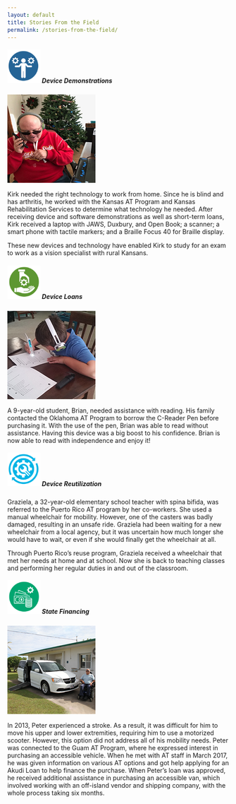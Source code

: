 ```yaml
---
layout: default
title: Stories From the Field
permalink: /stories-from-the-field/
---
```


<div class="container">
  <div class="row">

 <div class="col-md-12">

<div class="card">
<h5 class="card-header"><img  style="width:75px;" src="/assets/Device-Demo-icon.png" alt-text="Device Demo icon"/>
Device Demonstrations
</h5>
<div class="card-body">
		<img src="/assets/Demonstration_KS_2017.jpg" class="rounded float-left p-2" alt="Kirk">

  <p class="card-text">Kirk needed the right technology to work from home. Since he is blind and has arthritis, he worked with the Kansas AT Program and Kansas Rehabilitation Services to determine what technology he needed. After receiving device and software demonstrations as well as short-term loans, Kirk received a laptop with JAWS, Duxbury, and Open Book; a scanner; a smart phone with tactile markers; and a Braille Focus 40 for Braille display.</p>
  <p class="card-text">These new devices and technology have enabled Kirk to study for an exam to work as a vision specialist with rural Kansans.</p>
  </div>
  </div>

<div class="card">
<h5 class="card-header">
<img  style="width:75px;" src="/assets/Device-Loan-icon.png" alt-text="Device Loan icon"/> Device Loans
</h5>
<div class="card-body">
	<img src="/assets/DeviceLoan_OK_2017.jpg" class="rounded float-left p-2" alt="Student Brian">
  <p class="card-text">A 9-year-old student, Brian, needed assistance with reading. His family contacted the Oklahoma AT Program to borrow the C-Reader Pen before purchasing it. With the use of the pen, Brian was able to read without assistance. Having this device was a big boost to his confidence. Brian is now able to read with independence and enjoy it!</p>


</div>
</div>


<div class="card">
<h5 class="card-header">
<img  style="width:75px;" src="/assets/Device-Reuse-icon.png" alt-text="Device Reuse icon"/> Device Reutilization
</h5>
<div class="card-body">
  <p class="card-text">Graziela, a 32-year-old elementary school teacher with spina bifida, was referred to the Puerto Rico AT program by her co-workers. She used a manual wheelchair for mobility. However, one of the casters was badly damaged, resulting in an unsafe ride. Graziela had been waiting for a new wheelchair from a local agency, but it was uncertain how much longer she would have to wait, or even if she would finally get the wheelchair at all.</p>
  <p class="card-text">Through Puerto Rico’s reuse program, Graziela received a wheelchair that met her needs at home and at school. Now she is back to teaching classes and performing her regular duties in and out of the classroom.</p>
</div>

</div>

<div class="card">
<h5 class="card-header">
<img  style="width:75px;" src="/assets/State-Financing-Icon.png" alt-text="State Financing icon"/>  State Financing
</h5>
<div class="card-body">

<img src="/assets/StateFinancing_GU_2017.png" class="rounded float-left p-2" alt="Peter">
  <p class="card-text">In 2013, Peter experienced a stroke. As a result, it was difficult for him to move his upper and lower extremities, requiring him to use a motorized scooter. However, this option did not address all of his mobility needs. Peter was connected to the Guam AT Program, where he expressed interest in purchasing an accessible vehicle. When he met with AT staff in March 2017, he was given information on various AT options and got help applying for an Akudi Loan to help finance the purchase. When Peter’s loan was approved, he received additional assistance in purchasing an accessible van, which involved working with an off-island vendor and shipping company, with the whole process taking six months.</p>


</div>
</div>

</div>
</div>
</div>


